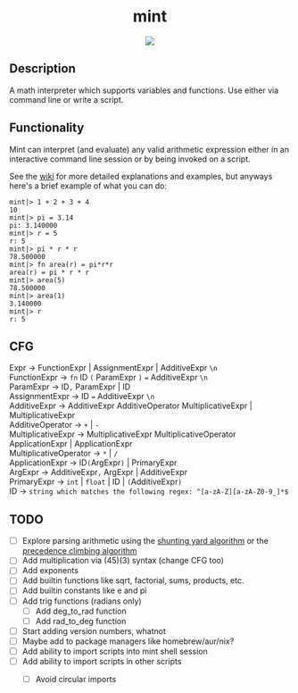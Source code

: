 <h1 align="center"> mint </h1>

<p align="center">
    <img src="https://github.com/Eric-McKinney/mint/actions/workflows/build.yml/badge.svg">
</p>

## Description

A math interpreter which supports variables and functions. Use either via command line or write a script.

## Functionality

Mint can interpret (and evaluate) any valid arithmetic expression either in an interactive command line session or by being invoked on a script.

See the [wiki](https://github.com/Eric-McKinney/mint/wiki) for more detailed explanations and examples, but anyways here's a brief example of what you can do:

```
mint|> 1 + 2 + 3 + 4
10
mint|> pi = 3.14
pi: 3.140000
mint|> r = 5
r: 5
mint|> pi * r * r
78.500000
mint|> fn area(r) = pi*r*r
area(r) = pi * r * r
mint|> area(5)
78.500000
mint|> area(1)
3.140000
mint|> r
r: 5
```

## CFG

Expr -> FunctionExpr | AssignmentExpr | AdditiveExpr `\n`\
FunctionExpr -> `fn` ID `(` ParamExpr `)` `=` AdditiveExpr `\n`\
ParamExpr -> ID`,` ParamExpr | ID\
AssignmentExpr -> ID `=` AdditiveExpr `\n`\
AdditiveExpr -> AdditiveExpr AdditiveOperator MultiplicativeExpr | MultiplicativeExpr\
AdditiveOperator -> `+` | `-`\
MultiplicativeExpr -> MultiplicativeExpr MultiplicativeOperator ApplicationExpr | ApplicationExpr\
MultiplicativeOperator -> `*` | `/`\
ApplicationExpr -> ID`(`ArgExpr`)` | PrimaryExpr\
ArgExpr -> AdditiveExpr`,` ArgExpr | AdditiveExpr\
PrimaryExpr -> `int` | `float` | ID | `(`AdditiveExpr`)`\
ID -> `string which matches the following regex: ^[a-zA-Z][a-zA-Z0-9_]*$`

## TODO

- [ ] Explore parsing arithmetic using the [shunting yard algorithm](https://www.engr.mun.ca/~theo/Misc/exp_parsing.htm#shunting_yard)
or the [precedence climbing algorithm](https://www.engr.mun.ca/~theo/Misc/exp_parsing.htm#climbing)
- [ ] Add multiplication via (45)(3) syntax (change CFG too)
- [ ] Add exponents
- [ ] Add builtin functions like sqrt, factorial, sums, products, etc.
- [ ] Add builtin constants like e and pi
- [ ] Add trig functions (radians only)
    - [ ] Add deg\_to\_rad function
    - [ ] Add rad\_to\_deg function
- [ ] Start adding version numbers, whatnot
- [ ] Maybe add to package managers like homebrew/aur/nix?
- [ ] Add ability to import scripts into mint shell session
- [ ] Add ability to import scripts in other scripts
    - [ ] Avoid circular imports


